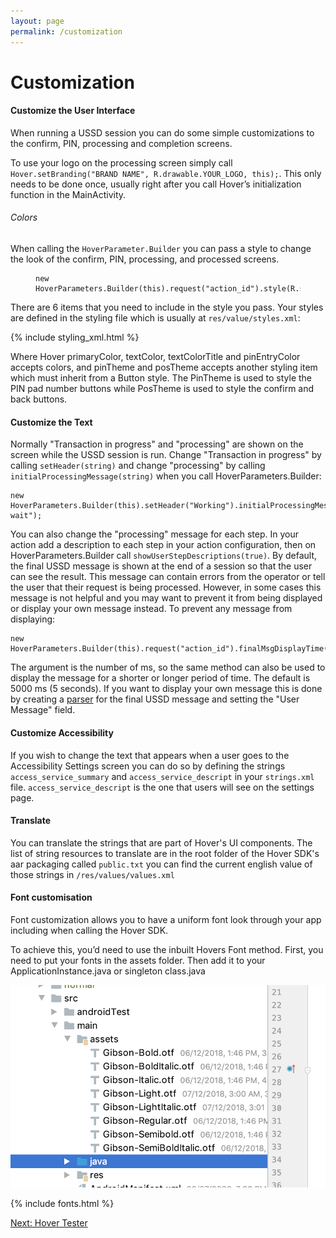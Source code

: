 ```yaml
---
layout: page
permalink: /customization
---
```


# Customization

#### Customize the User Interface

When running a USSD session you can do some simple customizations to the confirm, PIN, processing and completion screens. 

To use your logo on the processing screen simply call `Hover.setBranding("BRAND NAME", R.drawable.YOUR_LOGO, this);`. This only needs to be done once, usually right after you call Hover’s initialization function in the MainActivity.
 
###### Colors

When calling the `HoverParameter.Builder` you can pass a style to change the look of the confirm, PIN, processing, and processed screens.

<figure>
 <pre><code class="java" data-lang="java">new HoverParameters.Builder(this).request("action_id").style(R.style.myHoverTheme);</code></pre>
</figure>
 
There are 6 items that you need to include in the style you pass. Your styles are defined in the styling file which is usually at `res/value/styles.xml`:

{% include styling_xml.html %}

Where Hover primaryColor, textColor, textColorTitle and pinEntryColor accepts colors, and pinTheme and posTheme accepts another styling item which must inherit from a Button style. The PinTheme is used to style the PIN pad number buttons while PosTheme is used to style the confirm and back buttons.
    
#### Customize the Text

Normally "Transaction in progress" and "processing" are shown on the screen while the USSD session is run. Change "Transaction in progress" by calling `setHeader(string)` and change "processing" by calling `initialProcessingMessage(string)` when you call HoverParameters.Builder:

    new HoverParameters.Builder(this).setHeader("Working").initialProcessingMessage("please wait");

You can also change the "processing" message for each step. In your action add a description to each step in your action configuration, then on HoverParameters.Builder call `showUserStepDescriptions(true)`. By default, the final USSD message is shown at the end of a session so that the user can see the result. This message can contain errors from the operator or tell the user that their request is being processed. However, in some cases this message is not helpful and you may want to prevent it from being displayed or display your own message instead. To prevent any message from displaying:

    new HoverParameters.Builder(this).request("action_id").finalMsgDisplayTime(0);

The argument is the number of ms, so the same method can also be used to display the message for a shorter or longer period of time. The default is 5000 ms (5 seconds). If you want to display your own message this is done by creating a [parser](/parsing) for the final USSD message and setting the "User Message" field.

#### Customize Accessibility

If you wish to change the text that appears when a user goes to the Accessibility Settings screen you can do so by defining the strings `access_service_summary` and `access_service_descript` in your `strings.xml` file. `access_service_descript` is the one that users will see on the settings page.

#### Translate

You can translate the strings that are part of Hover's UI components. The list of string resources to translate are in the root folder of the Hover SDK's aar packaging called `public.txt` you can find the current english value of those strings in `/res/values/values.xml`

#### Font customisation
Font customization allows you to have a uniform font look through your app including when calling the Hover SDK.

To achieve this, you’d need to use the inbuilt Hovers Font method. First, you need to put your fonts  in the assets folder. Then add it to your ApplicationInstance.java or singleton class.java 

<div><img src="/assets/images/font_screenshot.png"></div>

{% include fonts.html %}

[Next: Hover Tester](/hover-tester)
